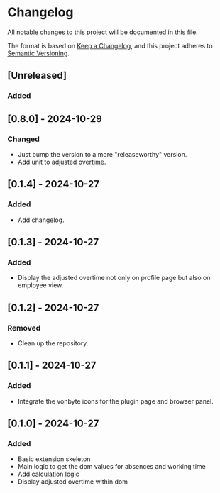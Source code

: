 # Changelog

All notable changes to this project will be documented in this file.

The format is based on [Keep a Changelog](https://keepachangelog.com/en/1.1.0/),
and this project adheres to [Semantic Versioning](https://semver.org/spec/v2.0.0.html).

## [Unreleased]

### Added


## [0.8.0] - 2024-10-29

### Changed
- Just bump the version to a more "releaseworthy" version.
- Add unit to adjusted overtime.

## [0.1.4] - 2024-10-27
### Added
- Add changelog.




## [0.1.3] - 2024-10-27

### Added
- Display the adjusted overtime not only on profile page but also on employee view.

## [0.1.2] - 2024-10-27

### Removed

- Clean up the repository.

## [0.1.1] - 2024-10-27

### Added

- Integrate the vonbyte icons for the plugin page and browser panel.

## [0.1.0] - 2024-10-27

### Added
- Basic extension skeleton
- Main logic to get the dom values for absences and working time
- Add calculation logic
- Display adjusted overtime within dom
